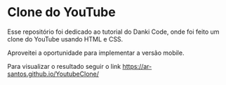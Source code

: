 # Clone do YouTube
Esse repositório foi dedicado ao tutorial do Danki Code, onde foi feito um clone do YouTube usando HTML e CSS.


Aproveitei a oportunidade para implementar a versão mobile.

Para visualizar o resultado seguir o link <https://ar-santos.github.io/YoutubeClone/>
